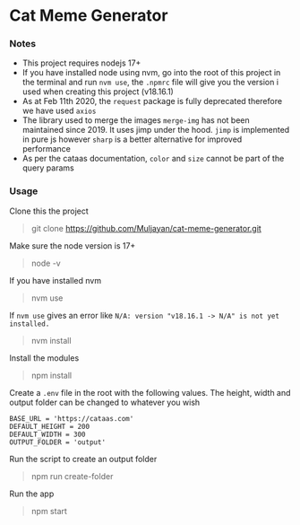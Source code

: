 
# Cat Meme Generator

### Notes
- This project requires nodejs 17+ 
- If you have installed node using nvm, go into the root of this project in the terminal and run `nvm use`, the `.npmrc` file will give you the version i used when creating this project (v18.16.1)
- As at Feb 11th 2020, the `request` package is fully deprecated therefore we have used `axios`
- The library used to merge the images `merge-img` has not been maintained since 2019. It uses jimp under the hood. `jimp` is implemented in pure js however `sharp` is a better alternative for improved performance
- As per the cataas documentation, `color` and `size` cannot be part of the query params


### Usage

Clone this the project
> git clone https://github.com/Muljayan/cat-meme-generator.git

Make sure the node version is 17+
> node -v

If you have installed nvm
> nvm use

If `nvm use` gives an error like `N/A: version "v18.16.1 -> N/A" is not yet installed.`
> nvm install

Install the modules
> npm install


Create a `.env` file in the root with the following values. The height, width and output folder can be changed to whatever you wish
```
BASE_URL = 'https://cataas.com'
DEFAULT_HEIGHT = 200
DEFAULT_WIDTH = 300
OUTPUT_FOLDER = 'output'
```

Run the script to create an output folder
> npm run create-folder

Run the app
> npm start